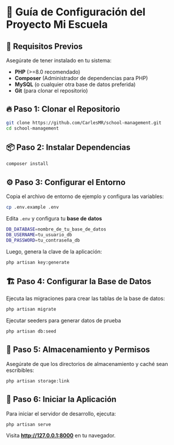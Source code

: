 # 🚀 Guía de Configuración del Proyecto Mi Escuela

## 📌 Requisitos Previos
Asegúrate de tener instalado en tu sistema:
- **PHP** (>=8.0 recomendado)
- **Composer** (Administrador de dependencias para PHP)
- **MySQL** (o cualquier otra base de datos preferida)
- **Git** (para clonar el repositorio)

## 🔥 Paso 1: Clonar el Repositorio
```sh
git clone https://github.com/CarlesMR/school-management.git
cd school-management
```

## 📦 Paso 2: Instalar Dependencias
```sh
composer install
```

## ⚙️ Paso 3: Configurar el Entorno
Copia el archivo de entorno de ejemplo y configura las variables:
```sh
cp .env.example .env
```
Edita `.env` y configura tu **base de datos** 
```sh
DB_DATABASE=nombre_de_tu_base_de_datos
DB_USERNAME=tu_usuario_db
DB_PASSWORD=tu_contraseña_db
```
Luego, genera la clave de la aplicación:
```sh
php artisan key:generate
```

## 🏗 Paso 4: Configurar la Base de Datos
Ejecuta las migraciones para crear las tablas de la base de datos:
```sh
php artisan migrate
```
Ejecutar seeders para generar datos de prueba
```sh
php artisan db:seed
```

## 📂 Paso 5: Almacenamiento y Permisos
Asegúrate de que los directorios de almacenamiento y caché sean escribibles:
```sh
php artisan storage:link
```

## 🚀 Paso 6: Iniciar la Aplicación
Para iniciar el servidor de desarrollo, ejecuta:
```sh
php artisan serve
```
Visita **http://127.0.0.1:8000** en tu navegador.
